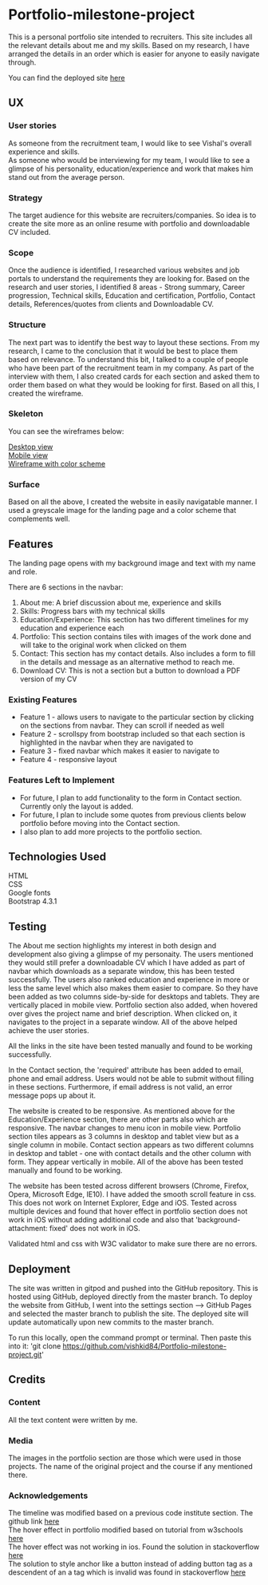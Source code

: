 # Portfolio-milestone-project

This is a personal portfolio site intended to recruiters. This site includes all the relevant details about me and my skills. 
Based on my research, I have arranged the details in an order which is easier for anyone to easily navigate through. 

You can find the deployed site [here](https://vishkid84.github.io/Portfolio-milestone-project/)

## UX

### User stories

As someone from the recruitment team, I would like to see Vishal's overall experience and skills.<br>
As someone who would be interviewing for my team, I would like to see a glimpse of his personality, education/experience and work that makes him stand out from the average person.

### Strategy

The target audience for this website are recruiters/companies. So idea is to create the site more as an online resume with portfolio and downloadable CV included. 

### Scope

Once the audience is identified, I researched various websites and job portals to understand the requirements they are looking for. 
Based on the research and user stories, I identified 8 areas - Strong summary, Career progression, Technical skills, Education and certification, Portfolio, Contact details, References/quotes from clients and Downloadable CV. 

### Structure

The next part was to identify the best way to layout these sections. From my research, I came to the conclusion that it would be best to place them based on relevance.
To understand this bit, I talked to a couple of people who have been part of the recruitment team in my company. 
As part of the interview with them, I also created cards for each section and asked them to order them based on what they would be looking for first. 
Based on all this, I created the wireframe.

### Skeleton

You can see the wireframes below:

[Desktop view](https://github.com/vishkid84/Portfolio-milestone-project/blob/master/assets/wireframes/Desktop%20view.png)<br>
[Mobile view](https://github.com/vishkid84/Portfolio-milestone-project/blob/master/assets/wireframes/Mobile%20view.png)<br>
[Wireframe with color scheme](https://github.com/vishkid84/Portfolio-milestone-project/blob/master/assets/wireframes/wireframe%20with%20colors%20scheme.png)<br>

### Surface

Based on all the above, I created the website in easily navigatable manner. 
I used a greyscale image for the landing page and a color scheme that complements well. 


## Features

The landing page opens with my background image and text with my name and role. 

There are 6 sections in the navbar:
1. About me: A brief discussion about me, experience and skills
2. Skills: Progress bars with my technical skills
3. Education/Experience: This section has two different timelines for my education and experience each
4. Portfolio: This section contains tiles with images of the work done and will take to the original work when clicked on them
5. Contact: This section has my contact details. Also includes a form to fill in the details and message as an alternative method to reach me.  
6. Download CV: This is not a section but a button to download a PDF version of my CV

### Existing Features
- Feature 1 - allows users to navigate to the particular section by clicking on the sections from navbar. They can scroll if needed as well
- Feature 2 - scrollspy from bootstrap included so that each section is highlighted in the navbar when they are navigated to
- Feature 3 - fixed navbar which makes it easier to navigate to 
- Feature 4 - responsive layout

### Features Left to Implement
- For future, I plan to add functionality to the form in Contact section. Currently only the layout is added.
- For future, I plan to include some quotes from previous clients below portfolio before moving into the Contact section.
- I also plan to add more projects to the portfolio section.

## Technologies Used

HTML <br>
CSS <br>
Google fonts <br>
Bootstrap 4.3.1 <br>

## Testing

The About me section highlights my interest in both design and development also giving a glimpse of my personaity. 
The users mentioned they would still prefer a downloadable CV which I have added as part of navbar which downloads as a separate window, this has been tested successfully. 
The users also ranked education and experience in more or less the same level which also makes them easier to compare. So they have been added as two columns side-by-side for desktops and tablets. They are vertically placed in mobile view. 
Portfolio section also added, when hovered over gives the project name and brief description. When clicked on, it navigates to the project in a separate window.
All of the above helped achieve the user stories.

All the links in the site have been tested manually and found to be working successfully. 

In the Contact section, the 'required' attribute has been added to email, phone and email address. Users would not be able to submit without filling in these sections.
Furthermore, if email address is not valid, an error message pops up about it.

The website is created to be responsive. As mentioned above for the Education/Experience section, there are other parts also which are responsive. 
The navbar changes to menu icon in mobile view. 
Portfolio section tiles appears as 3 columns in desktop and tablet view but as a single column in mobile. 
Contact section appears as two different columns in desktop and tablet - one with contact details and the other column with form. They appear vertically in mobile. 
All of the above has been tested manually and found to be working. 

The website has been tested across different browsers (Chrome, Firefox, Opera, Microsoft Edge, IE10). I have added the smooth scroll feature in css. 
This does not work on Internet Explorer, Edge and iOS. Tested across multiple devices and found that hover effect in portfolio section does not work in iOS without adding additional code
and also that 'background-attachment: fixed' does not work in iOS.

Validated html and css with W3C validator to make sure there are no errors.

## Deployment

The site was written in gitpod and pushed into the GitHub repository. This is hosted using GitHub, deployed directly from the master branch. 
To deploy the website from GitHub, I went into the settings section --> GitHub Pages and selected the master branch to publish the site. 
The deployed site will update automatically upon new commits to the master branch.

To run this locally, open the command prompt or terminal. Then paste this into it: 'git clone https://github.com/vishkid84/Portfolio-milestone-project.git'

## Credits

### Content

All the text content were written by me.

### Media

The images in the portfolio section are those which were used in those projects. The name of the original project and the course if any mentioned there. 

### Acknowledgements

The timeline was modified based on a previous code institute section. The github link [here](https://github.com/Code-Institute-Solutions/resume-miniproject-bootstrap4/tree/master/16-adding-work-history)<br>
The hover effect in portfolio modified based on tutorial from w3schools [here](https://www.w3schools.com/howto/howto_css_image_overlay_slide.asp)<br>
The hover effect was not working in ios. Found the solution in stackoverflow [here](https://stackoverflow.com/questions/18047353/fix-css-hover-on-iphone-ipad-ipod)<br>
The solution to style anchor like a button instead of adding button tag as a descendent of an a tag which is invalid was found in stackoverflow [here](https://stackoverflow.com/questions/6393827/can-i-nest-a-button-element-inside-an-a-using-html5)
